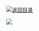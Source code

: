 [![返回目录](https://parg.co/UY3)](https://parg.co/U0I) 


[![](https://parg.co/UbM)](https://parg.co/bWg)



